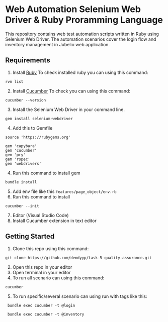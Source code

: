 # Web Automation Selenium Web Driver & Ruby Proramming Language

This repository contains web test automation scripts written in Ruby using Selenium Web Driver. The automation scenarios cover the login flow and inventory management in Jubelio web application.

## Requirements

1. Install  [Ruby](https://rubyinstaller.org/downloads/) To check installed ruby you can using this command:

```
rvm list
```

2. Install  [Cucumber](https://cucumber.io/docs/installation/) To check you can using this command:

```
cucumber --version
```

3. Install the Selenium Web Driver  in your command line.

```
gem install selenium-webdriver
```

4. Add this to Gemfile 
```
source 'https://rubygems.org'

gem 'capybara'
gem 'cucumber'
gem 'pry'
gem 'rspec'
gem 'webdrivers'
``` 
4. Run this command to install gem
```
bundle install
```
5. Add env file like this ```features/page_object/env.rb```
6. Run this command to install
```
cucumber --init
```
7. Editor (Visual Studio Code)
8. Install Cucumber extension in text editor


## Getting Started

1. Clone this repo using this command:
```
git clone https://github.com/dendyyp/task-5-quality-assurance.git
```
2. Open this repo in your editor
3. Open terminal in your editor
4. To run all scenario can using this command:
```
cucumber
```
5. To run specific/several scenario can using run with tags like this:
```
 bundle exec cucumber -t @login
```
```
 bundle exec cucumber -t @inventory
```
